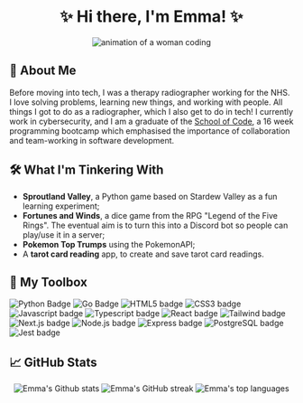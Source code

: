 <!-- **SurfingElectron/SurfingElectron** is a ✨ _special_ ✨ repository because its `README.md` (this file) appears on your GitHub profile. -->
<h1 align="center">
  ✨ Hi there, I'm Emma! ✨
</h1>

<div id="image-banner" align="center">
  <img src="https://media.giphy.com/media/L1R1tvI9svkIWwpVYr/giphy.gif" alt="animation of a woman coding">
</div>

## 👩 About Me
Before moving into tech, I was a therapy radiographer working for the NHS. I love solving problems, learning new things, and working with people. All things I got to do as a radiographer, which I also get to do in tech! I currently work in cybersecurity, and I am a graduate of the [School of Code](https://www.schoolofcode.co.uk/course), a 16 week programming bootcamp which emphasised the importance of collaboration and team-working in software development.

## 🛠️ What I'm Tinkering With
  - **Sproutland Valley**, a Python game based on Stardew Valley as a fun learning experiment;
  - **Fortunes and Winds**, a dice game from the RPG "Legend of the Five Rings". The eventual aim is to turn this into a Discord bot so people can play/use it in a server;
  - **Pokemon Top Trumps** using the PokemonAPI;
  - A **tarot card reading** app, to create and save tarot card readings.


## 🧰 My Toolbox  
![Python Badge](https://img.shields.io/badge/python-BE90F2?&style=for-the-badge&logoColor=white&logo=python)
![Go Badge](https://img.shields.io/badge/go-6897E8?style=for-the-badge&logoColor=white&logo=go)
![HTML5 badge](https://img.shields.io/badge/HTML-BE90F2?&style=for-the-badge&logoColor=white&logo=html5)
![CSS3 badge](https://img.shields.io/badge/CSS-6897E8?style=for-the-badge&logoColor=white&logo=css3)
![Javascript badge](https://img.shields.io/badge/Javascript-BE90F2?style=for-the-badge&logoColor=white&logo=javascript)
![Typescript badge](https://img.shields.io/badge/Typescript-6897E8?style=for-the-badge&logoColor=white&logo=typescript)
![React badge](https://img.shields.io/badge/React-BE90F2?style=for-the-badge&logoColor=white&logo=react)
![Tailwind badge](https://img.shields.io/badge/Tailwind-6897E8?style=for-the-badge&logoColor=white&logo=tailwindcss)
![Next.js badge](https://img.shields.io/badge/Next.js-BE90F2?style=for-the-badge&logoColor=white&logo=nextdotjs)
![Node.js badge](https://img.shields.io/badge/Node.js-6897E8?style=for-the-badge&logoColor=white&logo=nodedotjs)
![Express badge](https://img.shields.io/badge/Express-BE90F2?style=for-the-badge&logoColor=white&logo=express)
![PostgreSQL badge](https://img.shields.io/badge/PostgreSQL-6897E8?style=for-the-badge&logoColor=white&logo=postgresql)
![Jest badge](https://img.shields.io/badge/Jest-BE90F2?style=for-the-badge&logoColor=white&logo=jest)


## 📈 GitHub Stats
<div id="github-stats" align="center">
  <img src="https://github-readme-stats.vercel.app/api?username=SurfingElectron&count_private=true&show_icons=true&theme=tokyonight&bg_color=0a0c10&border_color=BE90F2"  alt="Emma's Github stats">
  <img src="http://github-readme-streak-stats.herokuapp.com?user=SurfingElectron&theme=tokyonight_duo&border=BE90F2" alt="Emma's GitHub streak">
  <img src="https://github-readme-stats.vercel.app/api/top-langs/?username=SurfingElectron&langs_count=4&layout=compact&theme=tokyonight&bg_color=0a0c10&border_color=BE90F2" alt="Emma's top languages">
</div>

<!--
SITES USED
https://shields.io/
https://github.com/anuraghazra/github-readme-stats
https://github-readme-streak-stats.herokuapp.com/demo/
-->
